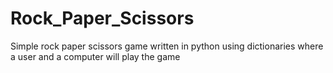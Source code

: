 # Rock_Paper_Scissors

Simple rock paper scissors game written in python using dictionaries where a user and a computer will play the game
